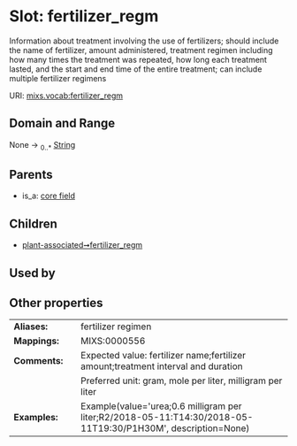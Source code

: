
# Slot: fertilizer_regm


Information about treatment involving the use of fertilizers; should include the name of fertilizer, amount administered, treatment regimen including how many times the treatment was repeated, how long each treatment lasted, and the start and end time of the entire treatment; can include multiple fertilizer regimens

URI: [mixs.vocab:fertilizer_regm](https://w3id.org/mixs/vocab/fertilizer_regm)


## Domain and Range

None &#8594;  <sub>0..\*</sub> [String](types/String.md)

## Parents

 *  is_a: [core field](core_field.md)

## Children

 *  [plant-associated➞fertilizer_regm](plant_associated_fertilizer_regm.md)

## Used by


## Other properties

|  |  |  |
| --- | --- | --- |
| **Aliases:** | | fertilizer regimen |
| **Mappings:** | | MIXS:0000556 |
| **Comments:** | | Expected value: fertilizer name;fertilizer amount;treatment interval and duration |
|  | | Preferred unit: gram, mole per liter, milligram per liter |
| **Examples:** | | Example(value='urea;0.6 milligram per liter;R2/2018-05-11:T14:30/2018-05-11T19:30/P1H30M', description=None) |

